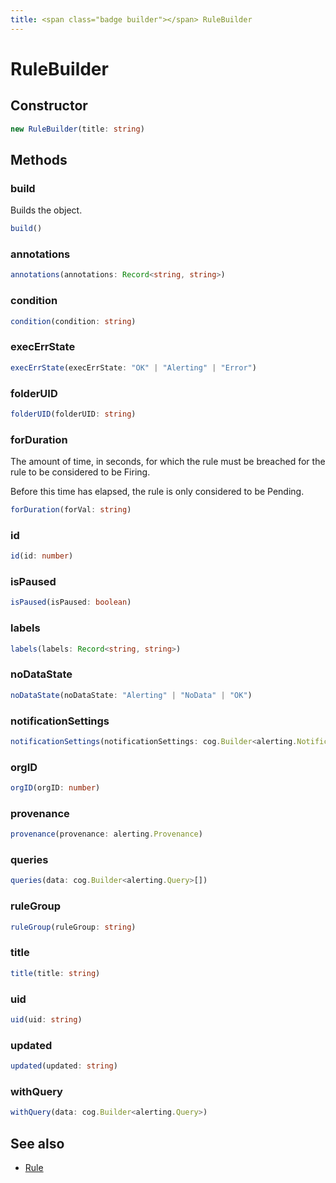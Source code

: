 ```yaml
---
title: <span class="badge builder"></span> RuleBuilder
---
```

# <span class="badge builder"></span> RuleBuilder

## Constructor

```typescript
new RuleBuilder(title: string)
```
## Methods

### <span class="badge object-method"></span> build

Builds the object.

```typescript
build()
```

### <span class="badge object-method"></span> annotations

```typescript
annotations(annotations: Record<string, string>)
```

### <span class="badge object-method"></span> condition

```typescript
condition(condition: string)
```

### <span class="badge object-method"></span> execErrState

```typescript
execErrState(execErrState: "OK" | "Alerting" | "Error")
```

### <span class="badge object-method"></span> folderUID

```typescript
folderUID(folderUID: string)
```

### <span class="badge object-method"></span> forDuration

The amount of time, in seconds, for which the rule must be breached for the rule to be considered to be Firing.

Before this time has elapsed, the rule is only considered to be Pending.

```typescript
forDuration(forVal: string)
```

### <span class="badge object-method"></span> id

```typescript
id(id: number)
```

### <span class="badge object-method"></span> isPaused

```typescript
isPaused(isPaused: boolean)
```

### <span class="badge object-method"></span> labels

```typescript
labels(labels: Record<string, string>)
```

### <span class="badge object-method"></span> noDataState

```typescript
noDataState(noDataState: "Alerting" | "NoData" | "OK")
```

### <span class="badge object-method"></span> notificationSettings

```typescript
notificationSettings(notificationSettings: cog.Builder<alerting.NotificationSettings>)
```

### <span class="badge object-method"></span> orgID

```typescript
orgID(orgID: number)
```

### <span class="badge object-method"></span> provenance

```typescript
provenance(provenance: alerting.Provenance)
```

### <span class="badge object-method"></span> queries

```typescript
queries(data: cog.Builder<alerting.Query>[])
```

### <span class="badge object-method"></span> ruleGroup

```typescript
ruleGroup(ruleGroup: string)
```

### <span class="badge object-method"></span> title

```typescript
title(title: string)
```

### <span class="badge object-method"></span> uid

```typescript
uid(uid: string)
```

### <span class="badge object-method"></span> updated

```typescript
updated(updated: string)
```

### <span class="badge object-method"></span> withQuery

```typescript
withQuery(data: cog.Builder<alerting.Query>)
```

## See also

 * <span class="badge object-type-interface"></span> [Rule](./object-Rule.md)
